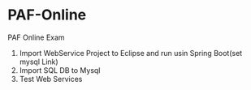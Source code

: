# PAF-Online
PAF Online Exam

01. Import WebService Project to Eclipse and run usin Spring Boot(set mysql Link)
02. Import SQL DB to Mysql
03. Test Web Services

